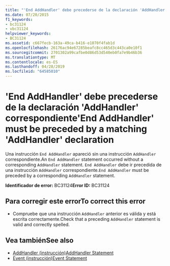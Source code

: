 ```yaml
---
title: "'End AddHandler' debe precederse de la declaración 'AddHandler' correspondiente"
ms.date: 07/20/2015
f1_keywords:
- bc31124
- vbc31124
helpviewer_keywords:
- BC31124
ms.assetid: c667fecb-163a-49ca-b416-e1070f4fab1d
ms.openlocfilehash: 26176ac94e67285beafc8cc465d3c443ca0e10f1
ms.sourcegitcommit: 2701302a99cafbe0d86d53d540eb0fa7e9b46b36
ms.translationtype: MT
ms.contentlocale: es-ES
ms.lasthandoff: 04/28/2019
ms.locfileid: "64585010"
---
```

# <a name="end-addhandler-must-be-preceded-by-a-matching-addhandler-declaration"></a><span data-ttu-id="62804-102">'End AddHandler' debe precederse de la declaración 'AddHandler' correspondiente</span><span class="sxs-lookup"><span data-stu-id="62804-102">'End AddHandler' must be preceded by a matching 'AddHandler' declaration</span></span>
<span data-ttu-id="62804-103">Una instrucción `End AddHandler` apareció sin una instrucción `AddHandler` correspondiente.</span><span class="sxs-lookup"><span data-stu-id="62804-103">An `End AddHandler` statement occurred without a corresponding `AddHandler` statement.</span></span> <span data-ttu-id="62804-104">`End AddHandler` debe ir precedida de una instrucción `AddHandler` correspondiente.</span><span class="sxs-lookup"><span data-stu-id="62804-104">`End AddHandler` must be preceded by a corresponding `AddHandler` statement.</span></span>  
  
 <span data-ttu-id="62804-105">**Identificador de error:** BC31124</span><span class="sxs-lookup"><span data-stu-id="62804-105">**Error ID:** BC31124</span></span>  
  
## <a name="to-correct-this-error"></a><span data-ttu-id="62804-106">Para corregir este error</span><span class="sxs-lookup"><span data-stu-id="62804-106">To correct this error</span></span>  
  
- <span data-ttu-id="62804-107">Compruebe que una instrucción `AddHandler` anterior es válida y está escrita correctamente.</span><span class="sxs-lookup"><span data-stu-id="62804-107">Check that a preceding `AddHandler` statement is valid and correctly spelled.</span></span>  
  
## <a name="see-also"></a><span data-ttu-id="62804-108">Vea también</span><span class="sxs-lookup"><span data-stu-id="62804-108">See also</span></span>

- [<span data-ttu-id="62804-109">AddHandler (instrucción)</span><span class="sxs-lookup"><span data-stu-id="62804-109">AddHandler Statement</span></span>](../../visual-basic/language-reference/statements/addhandler-statement.md)
- [<span data-ttu-id="62804-110">Event (instrucción)</span><span class="sxs-lookup"><span data-stu-id="62804-110">Event Statement</span></span>](../../visual-basic/language-reference/statements/event-statement.md)
